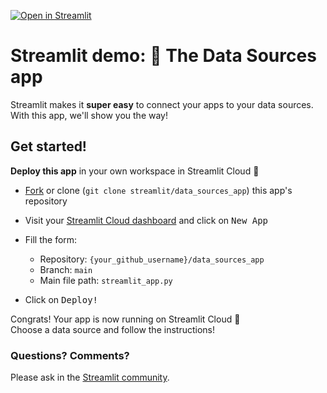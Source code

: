 [![Open in Streamlit](https://static.streamlit.io/badges/streamlit_badge_black_white.svg)](https://share.streamlit.io/streamlit/data_sources_app/main)

# Streamlit demo: 🔌 The Data Sources app

Streamlit makes it **super easy** to connect your apps to your data sources. With this app, we'll show you the way!

## Get started!

**Deploy this app** in your own workspace in Streamlit Cloud 🎈
- [Fork](https://github.com/streamlit/data_sources_app/fork) or clone (`git clone streamlit/data_sources_app`) this app's repository
- Visit your [Streamlit Cloud dashboard](https://share.streamlit.io/signup) and click on <kbd>New App</kbd>
- Fill the form:  

    - Repository: `{your_github_username}/data_sources_app`  
    - Branch: `main`  
    - Main file path: `streamlit_app.py`
- Click on <kbd> Deploy! </kbd>

Congrats! Your app is now running on Streamlit Cloud 🎊  
Choose a data source and follow the instructions!

### Questions? Comments?

Please ask in the [Streamlit community](https://discuss.streamlit.io).
